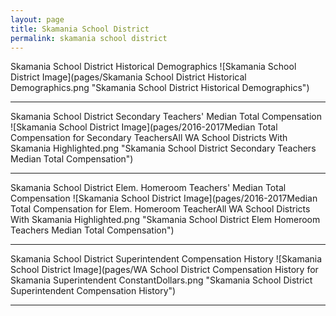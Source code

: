 ```yaml
---
layout: page
title: Skamania School District
permalink: skamania school district
---
```



Skamania School District Historical Demographics
![Skamania School District Image](pages/Skamania School District Historical Demographics.png "Skamania School District Historical Demographics")

___

Skamania School District Secondary Teachers' Median Total Compensation
![Skamania School District Image](pages/2016-2017Median Total Compensation for Secondary TeachersAll WA School Districts With Skamania Highlighted.png "Skamania School District Secondary Teachers Median Total Compensation")

___

Skamania School District Elem. Homeroom Teachers' Median Total Compensation
![Skamania School District Image](pages/2016-2017Median Total Compensation for Elem. Homeroom TeacherAll WA School Districts With Skamania Highlighted.png "Skamania School District Elem Homeroom Teachers Median Total Compensation")

___

Skamania School District Superintendent Compensation History
![Skamania School District Image](pages/WA School District Compensation History for Skamania Superintendent ConstantDollars.png "Skamania School District Superintendent Compensation History")

___

